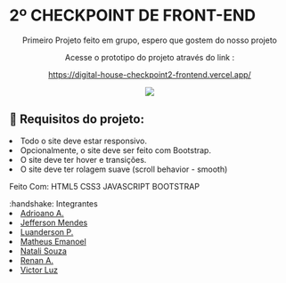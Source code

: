 <h1>2º CHECKPOINT DE FRONT-END</h1>
<div align="center">
Primeiro Projeto feito em grupo, espero que gostem do nosso projeto
    
Acesse o prototipo do projeto através do link :
    
https://digital-house-checkpoint2-frontend.vercel.app/
    
<img align="center" src="https://media1.giphy.com/media/qUt4xeREPBTEdteWKw/giphy.gif?cid=790b7611f726e830cf2bff3a768943442a84f288c55b294b&rid=giphy.gif&ct=s">
</div>


    
<div align="start">
<h2>🔧 Requisitos do projeto:</h2>
     <li>Todo o site deve estar responsivo.</li>
     <li>Opcionalmente, o site deve ser feito com Bootstrap.</li>
     <li>O site deve ter hover e transições.</li>
     <li>O site deve ter rolagem suave (scroll behavior - smooth)</li>
  </div>
   

Feito Com:
HTML5 CSS3 JAVASCRIPT BOOTSTRAP



<!--  Social Midia -->
<div align="start"> 
 :handshake: Integrantes
    <li><a target="_blank" href="https://github.com/Laguiosta">Adrioano A.</a></li> 
    <li><a target="_blank" href="https://github.com/JeffersonMendes32">Jefferson Mendes</a></li>
    <li><a target="_blank" href="https://github.com/LuandersonPontes/CTD">Luanderson P.</a></li>
    <li><a target="_blank" href="https://github.com/fehbr800">Matheus Emanoel</a></li>
    <li><a target="_blank" href="https://github.com/naay12">Natali Souza</a></li>
    <li><a target="_blank" href="https://github.com/devrsantos">Renan A.</a> </li>
    <li><a target="_blank" href="https://github.com/vitinop">Victor Luz</a> </li>
</div>
 
